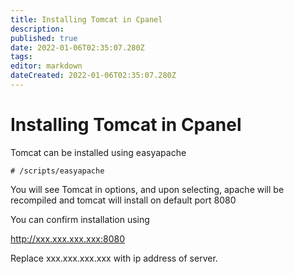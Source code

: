```yaml
---
title: Installing Tomcat in Cpanel
description: 
published: true
date: 2022-01-06T02:35:07.280Z
tags: 
editor: markdown
dateCreated: 2022-01-06T02:35:07.280Z
---
```


# Installing Tomcat in Cpanel

Tomcat can be installed using easyapache

```
# /scripts/easyapache
```

You will see Tomcat in options, and upon selecting, apache will be recompiled and tomcat will install on default port 8080

You can confirm installation using

http://xxx.xxx.xxx.xxx:8080

Replace xxx.xxx.xxx.xxx with ip address of server.

